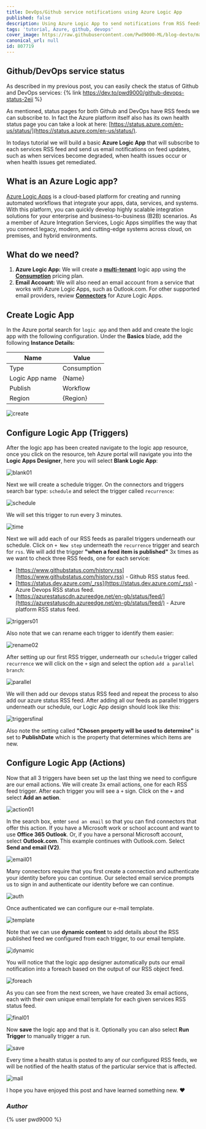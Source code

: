 ```yaml
---
title: DevOps/Github service notifications using Azure Logic App
published: false
description: Using Azure Logic App to send notifications from RSS feeds
tags: 'tutorial, Azure, github, devops'
cover_image: https://raw.githubusercontent.com/Pwd9000-ML/blog-devto/master/posts/Azure-Logic-App-RSS/assets/main.png
canonical_url: null
id: 807719
---
```


## Github/DevOps service status

As described in my previous post, you can easily check the status of Github and DevOps services: {% link <https://dev.to/pwd9000/github-devops-status-2eji> %}

As mentioned, status pages for both Github and DevOps have RSS feeds we can subscribe to. In fact the Azure platform itself also has its own health status page you can take a look at here: [https://status.azure.com/en-us/status/](https://status.azure.com/en-us/status/).  

In todays tutorial we will build a basic **Azure Logic App** that will subscribe to each services RSS feed and send us email notifications on feed updates, such as when services become degraded, when health issues occur or when health issues get remediated.

## What is an Azure Logic app?

[Azure Logic Apps](https://docs.microsoft.com/en-us/azure/logic-apps/logic-apps-overview) is a cloud-based platform for creating and running automated workflows that integrate your apps, data, services, and systems. With this platform, you can quickly develop highly scalable integration solutions for your enterprise and business-to-business (B2B) scenarios. As a member of Azure Integration Services, Logic Apps simplifies the way that you connect legacy, modern, and cutting-edge systems across cloud, on premises, and hybrid environments.

## What do we need?

1. **Azure Logic App:** We will create a **[multi-tenant](https://docs.microsoft.com/en-us/azure/logic-apps/single-tenant-overview-compare)** logic app using the **[Consumption](https://docs.microsoft.com/en-us/azure/logic-apps/logic-apps-pricing#consumption-pricing)** pricing plan.
2. **Email Account:** We will also need an email account from a service that works with Azure Logic Apps, such as Outlook.com. For other supported email providers, review **[Connectors](https://docs.microsoft.com/en-us/connectors/connector-reference/connector-reference-logicapps-connectors)** for Azure Logic Apps.

## Create Logic App

In the Azure portal search for `logic app` and then add and create the logic app with the following configuration.
Under the **Basics** blade, add the following **Instance Details:**

| Name           | Value              |
| -------------- | ------------------ |
| Type           | Consumption        |
| Logic App name | {Name}             |
| Publish        | Workflow           |
| Region         | {Region}           |

![create](https://raw.githubusercontent.com/Pwd9000-ML/blog-devto/master/posts/Azure-Logic-App-RSS/assets/create.png)

## Configure Logic App (Triggers)

After the logic app has been created navigate to the logic app resource, once you click on the resource, teh Azure portal will navigate you into the **Logic Apps Designer**, here you will select **Blank Logic App**:

![blank01](https://raw.githubusercontent.com/Pwd9000-ML/blog-devto/master/posts/Azure-Logic-App-RSS/assets/blank01.png)

Next we will create a schedule trigger. On the connectors and triggers search bar type: `schedule` and select the trigger called `recurrence`:

![schedule](https://raw.githubusercontent.com/Pwd9000-ML/blog-devto/master/posts/Azure-Logic-App-RSS/assets/schedule.png)

We will set this trigger to run every 3 minutes.

![time](https://raw.githubusercontent.com/Pwd9000-ML/blog-devto/master/posts/Azure-Logic-App-RSS/assets/time.png)

Next we will add each of our RSS feeds as parallel triggers underneath our schedule. Click on `+ New step` underneath the `recurrence` trigger and search for `rss`. We will add the trigger **"when a feed item is published"** 3x times as we want to check three RSS feeds, one for each service:

- [https://www.githubstatus.com/history.rss](https://www.githubstatus.com/history.rss) - Github RSS status feed.
- [https://status.dev.azure.com/_rss](https://status.dev.azure.com/_rss) - Azure Devops RSS status feed.
- [https://azurestatuscdn.azureedge.net/en-gb/status/feed/](https://azurestatuscdn.azureedge.net/en-gb/status/feed/) - Azure platform RSS status feed.

![triggers01](https://raw.githubusercontent.com/Pwd9000-ML/blog-devto/master/posts/Azure-Logic-App-RSS/assets/triggers01.png)

Also note that we can rename each trigger to identify them easier:

![rename02](https://raw.githubusercontent.com/Pwd9000-ML/blog-devto/master/posts/Azure-Logic-App-RSS/assets/rename02.png)

After setting up our first RSS trigger, underneath our `schedule` trigger called `recurrence` we will click on the `+` sign and select the option `add a parallel branch`:

![parallel](https://raw.githubusercontent.com/Pwd9000-ML/blog-devto/master/posts/Azure-Logic-App-RSS/assets/parallel.png)

We will then add our devops status RSS feed and repeat the process to also add our azure status RSS feed. After adding all our feeds as parallel triggers underneath our schedule, our Logic App design should look like this:

![triggersfinal](https://raw.githubusercontent.com/Pwd9000-ML/blog-devto/master/posts/Azure-Logic-App-RSS/assets/triggersfinal.png)

Also note the setting called **"Chosen property will be used to determine"** is set to **PublishDate** which is the property that determines which items are new.  

## Configure Logic App (Actions)

Now that all 3 triggers have been set up the last thing we need to configure are our email actions. We will create 3x email actions, one for each RSS feed trigger. After each trigger you will see a `+` sign. Click on the `+` and select **Add an action**.

![action01](https://raw.githubusercontent.com/Pwd9000-ML/blog-devto/master/posts/Azure-Logic-App-RSS/assets/action01.png)

In the search box, enter `send an email` so that you can find connectors that offer this action. If you have a Microsoft work or school account and want to use **Office 365 Outlook**. Or, if you have a personal Microsoft account, select **Outlook.com**. This example continues with Outlook.com. Select **Send and email (V2)**.

![email01](https://raw.githubusercontent.com/Pwd9000-ML/blog-devto/master/posts/Azure-Logic-App-RSS/assets/email01.png)

Many connectors require that you first create a connection and authenticate your identity before you can continue. Our selected email service prompts us to sign in and authenticate our identity before we can continue.

![auth](https://raw.githubusercontent.com/Pwd9000-ML/blog-devto/master/posts/Azure-Logic-App-RSS/assets/auth.png)

Once authenticated we can configure our e-mail template.

![template](https://raw.githubusercontent.com/Pwd9000-ML/blog-devto/master/posts/Azure-Logic-App-RSS/assets/template.png)

Note that we can use **dynamic content** to add details about the RSS published feed we configured from each trigger, to our email template.

![dynamic](https://raw.githubusercontent.com/Pwd9000-ML/blog-devto/master/posts/Azure-Logic-App-RSS/assets/dynamic.png)

You will notice that the logic app designer automatically puts our email notification into a foreach based on the output of our RSS object feed.

![foreach](https://raw.githubusercontent.com/Pwd9000-ML/blog-devto/master/posts/Azure-Logic-App-RSS/assets/foreach.png)

As you can see from the next screen, we have created 3x email actions, each with their own unique email template for each given services RSS status feed.

![final01](https://raw.githubusercontent.com/Pwd9000-ML/blog-devto/master/posts/Azure-Logic-App-RSS/assets/final01.png)

Now **save** the logic app and that is it. Optionally you can also select **Run Trigger** to manually trigger a run.

![save](https://raw.githubusercontent.com/Pwd9000-ML/blog-devto/master/posts/Azure-Logic-App-RSS/assets/save.png)

Every time a health status is posted to any of our configured RSS feeds, we will be notified of the health status of the particular service that is affected.

![mail](https://raw.githubusercontent.com/Pwd9000-ML/blog-devto/master/posts/Azure-Logic-App-RSS/assets/mail.png)

I hope you have enjoyed this post and have learned something new. :heart:

### _Author_

{% user pwd9000 %}
